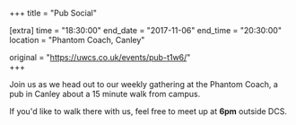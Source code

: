 +++
title = "Pub Social"

[extra]
time = "18:30:00"
end_date = "2017-11-06"
end_time = "20:30:00"
location = "Phantom Coach, Canley"

original = "https://uwcs.co.uk/events/pub-t1w6/"    
+++

Join us as we head out to our weekly gathering at the Phantom Coach, a pub in Canley about a 15 minute walk from campus.

  

If you'd like to walk there with us, feel free to meet up at **6pm** outside DCS.

